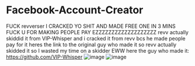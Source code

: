 # Facebook-Account-Creator
FUCK revverser I CRACKED YO SHIT AND MADE FREE ONE IN 3 MINS FUCK U FOR MAKING PEOPLE PAY EZZZZZZZZZZZZZZZZZZZ revv actually skiddid it from VIP-Whisper and i cracked it from revv bcs he made people pay for it
heres the link to the original guy who made it so revv actually skidded it so I wasted my time on a skidder EWW here the guy who made it: https://github.com/VIP-Whisper
![image](https://github.com/Germanized/Facebook-Account-Creator/assets/91925088/7b671922-e710-43e4-a527-3c81f60f6337)
![image](https://github.com/Germanized/Facebook-Account-Creator/assets/91925088/a32b9cb5-e38c-4f5e-a9ee-21787c76d73d)
